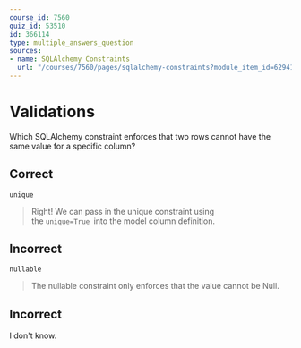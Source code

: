 ```yaml
---
course_id: 7560
quiz_id: 53510
id: 366114
type: multiple_answers_question
sources:
- name: SQLAlchemy Constraints
  url: "/courses/7560/pages/sqlalchemy-constraints?module_item_id=629412"
---
```


# Validations

Which SQLAlchemy constraint enforces that two rows cannot have the same value
for a specific column?&nbsp;

## Correct

`unique`

> Right! We can pass in the unique constraint using the&nbsp;`unique=True `into
> the model column definition.&nbsp;

## Incorrect

`nullable`

> The nullable constraint only enforces that the value cannot be Null.&nbsp;

## Incorrect

I don't know.
